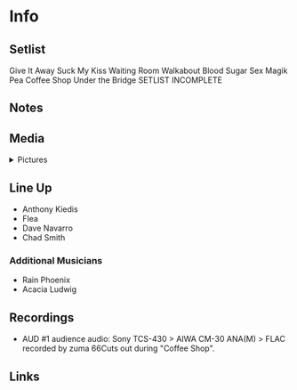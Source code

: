 # Info

## Setlist

Give It Away
Suck My Kiss
Waiting Room
Walkabout
Blood Sugar Sex Magik
Pea
Coffee Shop
Under the Bridge
SETLIST INCOMPLETE

## Notes

## Media 

<details>
  <summary>Pictures</summary>
  <!--<img alt="Setlist" title="Setlist" src="_.jpg" height="200" />-->
</details>

## Line Up

* Anthony Kiedis
* Flea
* Dave Navarro
* Chad Smith

### Additional Musicians

* Rain Phoenix  
* Acacia Ludwig

## Recordings

* AUD #1 audience audio: Sony TCS-430 > AIWA CM-30 ANA(M) > FLAC recorded by zuma 66Cuts out during "Coffee Shop".

## Links

